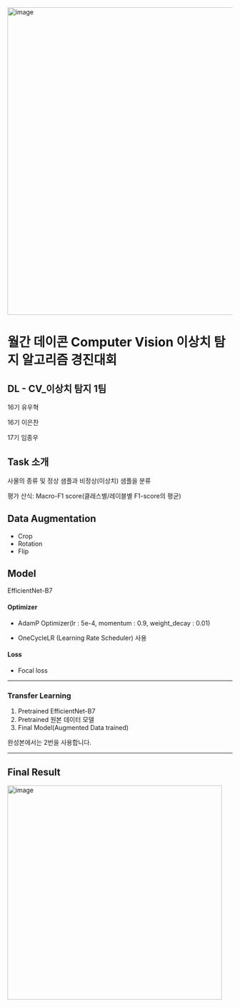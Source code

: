 
<img width="689" alt="image" src="https://user-images.githubusercontent.com/11497518/221871124-4689a296-c605-4ab2-ae02-6ed601ae10d5.png">

# 월간 데이콘 Computer Vision 이상치 탐지 알고리즘 경진대회

## DL - CV_이상치 탐지 1팀

16기 유우혁

16기 이은찬

17기 임종우

## Task 소개

사물의 종류 및 정상 샘플과 비정상(이상치) 샘플을 분류

평가 산식: Macro-F1 score(클래스별/레이블별 F1-score의 평균)

## Data Augmentation

* Crop
* Rotation
* Flip

## Model

EfficientNet-B7

#### Optimizer

* AdamP Optimizer(lr : 5e-4, momentum : 0.9, weight_decay : 0.01)

* OneCycleLR (Learning Rate Scheduler) 사용

#### Loss

* Focal loss

---

### Transfer Learning

1. Pretrained EfficientNet-B7
2. Pretrained 원본 데이터 모델
3. Final Model(Augmented Data trained)

완성본에서는 2번을 사용합니다.

---

## Final Result

<img width="480" alt="image" src="https://user-images.githubusercontent.com/11497518/221873360-93f0d233-ae3b-4206-a279-05e76d29a830.png">

